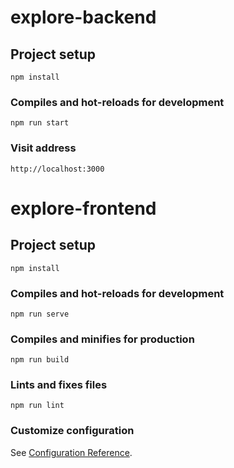 # explore-backend

## Project setup
```
npm install
```

### Compiles and hot-reloads for development
```
npm run start
```

### Visit address
```
http://localhost:3000
```

# explore-frontend

## Project setup
```
npm install
```

### Compiles and hot-reloads for development
```
npm run serve
```

### Compiles and minifies for production
```
npm run build
```

### Lints and fixes files
```
npm run lint
```

### Customize configuration
See [Configuration Reference](https://cli.vuejs.org/config/).
